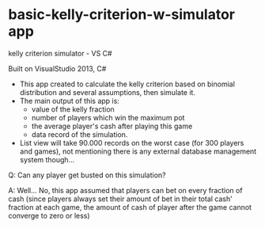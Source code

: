 # basic-kelly-criterion-w-simulator app
kelly criterion simulator - VS C#


Built on VisualStudio 2013, C#

+ This app created to calculate the kelly criterion based on binomial distribution and several assumptions, then simulate it.
+ The main output of this app is:
  - value of the kelly fraction
  - number of players which win the maximum pot
  - the average player's cash after playing this game
  - data record of the simulation.
+ List view will take 90.000 records on the worst case (for 300 players and games), not mentioning there is any external database management system though...

Q: Can any player get busted on this simulation?

A: Well... No, this app assumed that players can bet on every fraction of cash (since players always set their amount of bet in their total cash' fraction at each game, the amount of cash of player after the game cannot converge to zero or less) 
